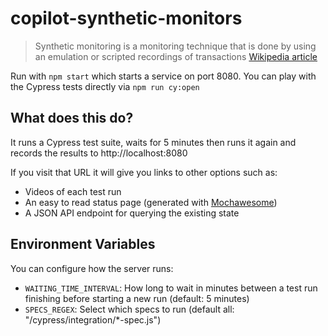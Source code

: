 # copilot-synthetic-monitors

> Synthetic monitoring is a monitoring technique that is done by using an emulation or scripted recordings of transactions
> [Wikipedia article](https://en.wikipedia.org/wiki/Synthetic_monitoring)

Run with `npm start` which starts a service on port 8080. You can play with the Cypress tests directly via `npm run cy:open`

## What does this do?

It runs a Cypress test suite, waits for 5 minutes then runs it again and records the results to http://localhost:8080

If you visit that URL it will give you links to other options such as:

- Videos of each test run
- An easy to read status page (generated with [Mochawesome](https://www.npmjs.com/package/mochawesome))
- A JSON API endpoint for querying the existing state

## Environment Variables

You can configure how the server runs:

- `WAITING_TIME_INTERVAL`: How long to wait in minutes between a test run finishing before starting a new run (default: 5 minutes)
- `SPECS_REGEX`: Select which specs to run (default all: "/cypress/integration/\*-spec.js")
